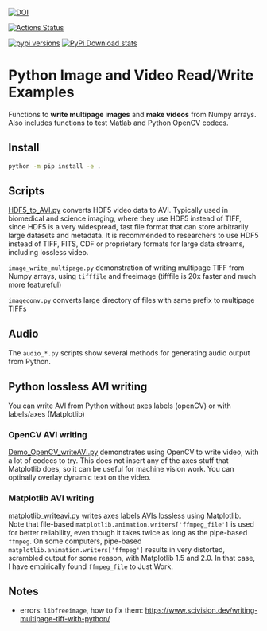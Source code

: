 [![DOI](https://zenodo.org/badge/30741849.svg)](https://zenodo.org/badge/latestdoi/30741849)

[![Actions Status](https://github.com/scivision/pyimagevideo/workflows/ci/badge.svg)](https://github.com/scivision/pyimagevideo/actions)

[![pypi versions](https://img.shields.io/pypi/pyversions/pyimagevideo.svg)](https://pypi.python.org/pypi/pyimagevideo)
[![PyPi Download stats](http://pepy.tech/badge/pyimagevideo)](http://pepy.tech/project/pyimagevideo)

# Python Image and Video Read/Write Examples

Functions to **write multipage images** and **make videos** from Numpy arrays.
Also includes functions to test Matlab and Python OpenCV codecs.

## Install

```sh
python -m pip install -e .
```

## Scripts


[HDF5_to_AVI.py](./HDF5_to_AVI.py) converts HDF5 video data to AVI.
Typically used in biomedical and science imaging, where they use HDF5 instead of TIFF,
since HDF5 is a very widespread, fast file format that can store arbitrarily large datasets and metadata.
It is recommended to researchers to use HDF5 instead of TIFF, FITS, CDF or proprietary
formats for large data streams, including lossless video.

`image_write_multipage.py` demonstration of writing multipage TIFF from
Numpy arrays, using `tifffile` and freeimage (tifffile is 20x faster and
much more featureful)

`imageconv.py` converts large directory of files with same prefix to multipage TIFFs

## Audio

The `audio_*.py` scripts show several methods for generating audio
output from Python.

## Python lossless AVI writing

You can write AVI from Python without axes labels (openCV) or with labels/axes (Matplotlib)

### OpenCV AVI writing

[Demo_OpenCV_writeAVI.py](Demo_OpenCV_writeAVI.py) demonstrates using
OpenCV to write video, with a lot of codecs to try. This does not insert
any of the axes stuff that Matplotlib does, so it can be useful for
machine vision work. You can optinally overlay dynamic text on the
video.

### Matplotlib AVI writing

[matplotlib_writeavi.py](matplotlib_writeavi.py) writes axes labels
AVIs lossless using Matplotlib. Note that file-based
`matplotlib.animation.writers['ffmpeg_file']` is used for better
reliability, even though it takes twice as long as the pipe-based
`ffmpeg`. On some computers, pipe-based
`matplotlib.animation.writers['ffmpeg']` results in very distorted,
scrambled output for some reason, with Matplotlib 1.5 and 2.0. In that
case, I have empirically found `ffmpeg_file` to Just Work.

## Notes

* errors: `libfreeimage`, how to fix them: https://www.scivision.dev/writing-multipage-tiff-with-python/

